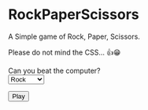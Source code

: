 # RockPaperScissors

A Simple game of Rock, Paper, Scissors.

Please do not mind the CSS... 👍😁


<script src="RPS.js"></script>

<div class="Test">Can you beat the computer?</div>

<select id="Options">
   <option>Rock</option>
   <option>Scissors</option>
   <option>Paper</option>
</select> 

<button onclick="Winner()">Play</button>

